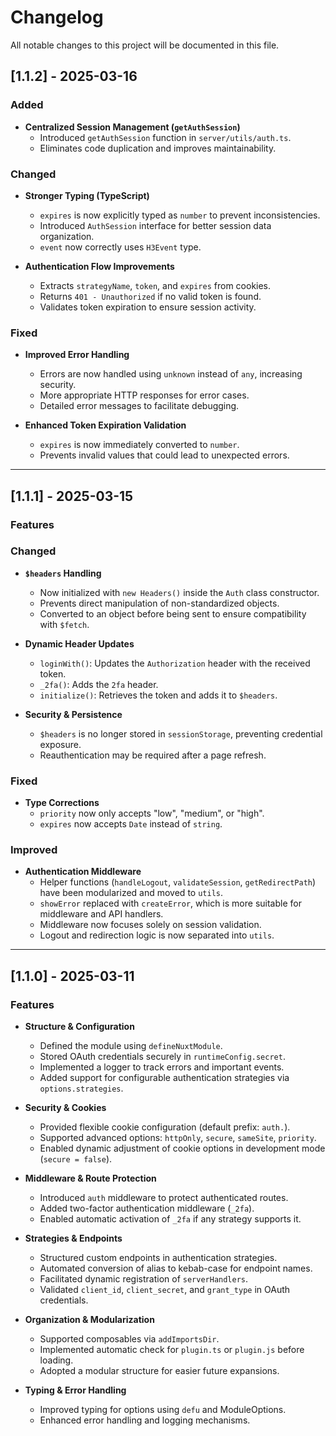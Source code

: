 # Changelog

All notable changes to this project will be documented in this file.

## [1.1.2] - 2025-03-16

### Added
- **Centralized Session Management (`getAuthSession`)**
  - Introduced `getAuthSession` function in `server/utils/auth.ts`.
  - Eliminates code duplication and improves maintainability.

### Changed
- **Stronger Typing (TypeScript)**
  - `expires` is now explicitly typed as `number` to prevent inconsistencies.
  - Introduced `AuthSession` interface for better session data organization.
  - `event` now correctly uses `H3Event` type.

- **Authentication Flow Improvements**
  - Extracts `strategyName`, `token`, and `expires` from cookies.
  - Returns `401 - Unauthorized` if no valid token is found.
  - Validates token expiration to ensure session activity.

### Fixed
- **Improved Error Handling**
  - Errors are now handled using `unknown` instead of `any`, increasing security.
  - More appropriate HTTP responses for error cases.
  - Detailed error messages to facilitate debugging.

- **Enhanced Token Expiration Validation**
  - `expires` is now immediately converted to `number`.
  - Prevents invalid values that could lead to unexpected errors.
  

---

## [1.1.1] - 2025-03-15

### Features

### Changed
- **`$headers` Handling**
  - Now initialized with `new Headers()` inside the `Auth` class constructor.
  - Prevents direct manipulation of non-standardized objects.
  - Converted to an object before being sent to ensure compatibility with `$fetch`.

- **Dynamic Header Updates**
  - `loginWith()`: Updates the `Authorization` header with the received token.
  - `_2fa()`: Adds the `2fa` header.
  - `initialize()`: Retrieves the token and adds it to `$headers`.

- **Security & Persistence**
  - `$headers` is no longer stored in `sessionStorage`, preventing credential exposure.
  - Reauthentication may be required after a page refresh.

### Fixed
- **Type Corrections**
  - `priority` now only accepts "low", "medium", or "high".
  - `expires` now accepts `Date` instead of `string`.

### Improved
- **Authentication Middleware**
  - Helper functions (`handleLogout`, `validateSession`, `getRedirectPath`) have been modularized and moved to `utils`.
  - `showError` replaced with `createError`, which is more suitable for middleware and API handlers.
  - Middleware now focuses solely on session validation.
  - Logout and redirection logic is now separated into `utils`.

---
## [1.1.0] - 2025-03-11

### Features

- **Structure & Configuration**
    - Defined the module using `defineNuxtModule`.
    - Stored OAuth credentials securely in `runtimeConfig.secret`.
    - Implemented a logger to track errors and important events.
    - Added support for configurable authentication strategies via `options.strategies`.

- **Security & Cookies**
    - Provided flexible cookie configuration (default prefix: `auth.`).
    - Supported advanced options: `httpOnly`, `secure`, `sameSite`, `priority`.
    - Enabled dynamic adjustment of cookie options in development mode (`secure = false`).

- **Middleware & Route Protection**
    - Introduced `auth` middleware to protect authenticated routes.
    - Added two-factor authentication middleware (`_2fa`).
    - Enabled automatic activation of `_2fa` if any strategy supports it.

- **Strategies & Endpoints**
    - Structured custom endpoints in authentication strategies.
    - Automated conversion of alias to kebab-case for endpoint names.
    - Facilitated dynamic registration of `serverHandlers`.
    - Validated `client_id`, `client_secret`, and `grant_type` in OAuth credentials.

- **Organization & Modularization**
    - Supported composables via `addImportsDir`.
    - Implemented automatic check for `plugin.ts` or `plugin.js` before loading.
    - Adopted a modular structure for easier future expansions.

- **Typing & Error Handling**
    - Improved typing for options using `defu` and ModuleOptions.
    - Enhanced error handling and logging mechanisms.
